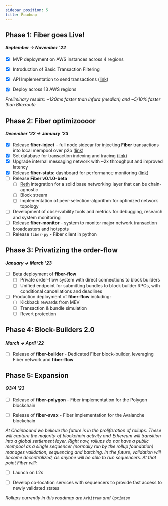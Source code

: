 ```yaml
---
sidebar_position: 5
title: Roadmap
---
```


## Phase 1: **Fiber** goes Live!  
#### _September -> November '22_

- [x] MVP deployment on AWS instances across 4 regions  
- [x] Introduction of Basic Transaction Filtering  
- [x] API Implementation to send transactions ([link](/docs/usage/api))  
- [x] Deploy across 13 AWS regions  


_Preliminary results: ~120ms faster than Infura (median) and ~5/10% faster than Bloxroute_
## Phase 2: **Fiber** optimizoooor
#### _December '22 -> January '23_  

- [x] Release **fiber-inject** - full node sidecar for injecting **Fiber** transactions into local mempool over p2p ([link](/docs/usage/fiber-inject))  
- [x] Set database for transaction indexing and tracing ([link](/docs/usage/tracing))
- [x] Upgrade internal messaging network with ~2x throughput and improved latency  
- [x] Release **fiber-stats**: dashboard for performance monitoring ([link](http://fiber-stats.chainbound.io/d/h4zwdDK4z/fiber-stats?orgId=1&refresh=30s&from=now-5m&to=now))
- [ ] Release **Fiber v0.1.0-beta**
  - [ ] [Reth](https://github.com/paradigmxyz/reth) integration for a solid base networking layer that can be chain-agnostic
  - [ ] Block stream 
  - [ ] Implementation of peer-selection-algorithm for optimized network topology  
- [ ] Development of observability tools and metrics for debugging, research and system monitoring  
- [ ] Release **fiber-monitor** - system to monitor  major network transaction broadcasters and hotspots
- [ ] Release `fiber-py` - Fiber client in python  

## Phase 3: Privatizing the order-flow
#### _January -> March '23_

- [ ] Beta deployment of **fiber-flow**
  - [ ] Private order-flow system with direct connections to block builders
  - [ ] Unified endpoint for submitting bundles to block builder RPCs, with conditional cancellations and deadlines
- [ ] Production deployment of **fiber-flow** including:
  - [ ] Kickback rewards from MEV  
  - [ ] Transaction & bundle simulation  
  - [ ] Revert protection  

## Phase 4: Block-Builders 2.0
#### _March -> April '22_
- [ ] Release of **fiber-builder** - Dedicated Fiber block-builder, leveraging Fiber network and **fiber-flow**

## Phase 5: Expansion
#### _Q3/4 '23_
- [ ] Release of **fiber-polygon** - Fiber implementation for the Polygon blockchain  
- [ ] Release of **fiber-avax** - Fiber implementation for the Avalanche blockchain  


_At Chainbound we believe the future is in the proliferation of rollups. These will capture the majority of blockchain activity and 
Ethereum will transition into a global settlement layer.
Right now, rollups do not have a public mempool as a single sequencer (normally run by the rollup foundation) manages validation, 
sequencing and batching. In the future, validation will become decentralized, as anyone will be able to run sequencers. 
At that point Fiber will:_   

- [ ] Launch on L2s  
- [ ] Develop co-location services with sequencers to provide fast access to newly validated states  


_Rollups currently in this roadmap are `Arbitrum` and `Optimism`_
  